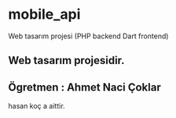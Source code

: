 # mobile_api

Web tasarım projesi (PHP backend Dart frontend)

## Web tasarım projesidir.

## Ögretmen : Ahmet Naci Çoklar

hasan koç a aittir.


